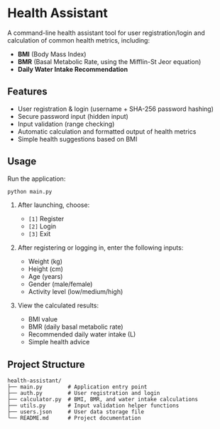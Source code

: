 # Health Assistant

A command-line health assistant tool for user registration/login and calculation of common health metrics, including:

* **BMI** (Body Mass Index)
* **BMR** (Basal Metabolic Rate, using the Mifflin-St Jeor equation)
* **Daily Water Intake Recommendation**

## Features

* User registration & login (username + SHA-256 password hashing)
* Secure password input (hidden input)
* Input validation (range checking)
* Automatic calculation and formatted output of health metrics
* Simple health suggestions based on BMI


## Usage

Run the application:

```bash
python main.py
```

1. After launching, choose:

   * `[1]` Register
   * `[2]` Login
   * `[3]` Exit
2. After registering or logging in, enter the following inputs:

   * Weight (kg)
   * Height (cm)
   * Age (years)
   * Gender (male/female)
   * Activity level (low/medium/high)
3. View the calculated results:

   * BMI value
   * BMR (daily basal metabolic rate)
   * Recommended daily water intake (L)
   * Simple health advice

## Project Structure

```text
health-assistant/
├── main.py        # Application entry point
├── auth.py        # User registration and login
├── calculator.py  # BMI, BMR, and water intake calculations
├── utils.py       # Input validation helper functions
├── users.json     # User data storage file
└── README.md      # Project documentation
```

